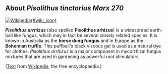 About *Pisolithus tinctorius Marx 270*
--------------------------------------

[![Wikipedia](/img/wikipedia_logo_v2_en.png){#wiki_icon}](http://en.wikipedia.org/wiki/Pisolithus_arrhizus)

***Pisolithus arrhizus*** (also spelled **Pisolithus arhizus**) is a
widespread earth-ball like fungus, which may in fact be several closely
related species. It is known in Australia as the **horse dung fungus**
and in Europe as the **Bohemian truffle**. This puffball\'s black
viscous gel is used as a natural dye for clothes. *Pisolithus arrhizus*
is a major component in mycorrhizal fungus mixtures that are used in
gardening as powerful root stimulators.

([Text](http://en.wikipedia.org/wiki/Pisolithus_arrhizus) from
[Wikipedia](http://en.wikipedia.org/), the free encyclopaedia.)
